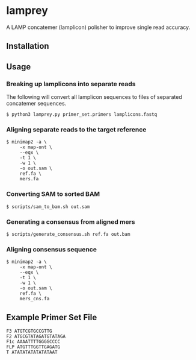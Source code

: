 # lamprey

A LAMP concatemer (lamplicon) polisher to improve single read accuracy.

## Installation

## Usage

### Breaking up lamplicons into separate reads
The following will convert all lamplicon sequences to files of separated concatemer sequences.
```
$ python3 lamprey.py primer_set.primers lamplicons.fastq
```

### Aligning separate reads to the target reference
```
$ minimap2 -a \
     -x map-ont \
     --eqx \
     -t 1 \
     -w 1 \
     -o out.sam \
     ref.fa \
     mers.fa
```

### Converting SAM to sorted BAM
```
$ scripts/sam_to_bam.sh out.sam
```

### Generating a consensus from aligned mers
```
$ scripts/generate_consensus.sh ref.fa out.bam
```

### Aligning consensus sequence
```
$ minimap2 -a \
     -x map-ont \
     --eqx \
     -t 1 \
     -w 1 \
     -o out.sam \
     ref.fa \
     mers_cns.fa
```

## Example Primer Set File
```
F3 ATGTCGTGCCGTTG
F2 ATGCGTATAGATGTATAGA
F1c AAAATTTTGGGGCCCC
FLP ATGTTTGGTTGAGATG
T ATATATATATATATAAT
```
